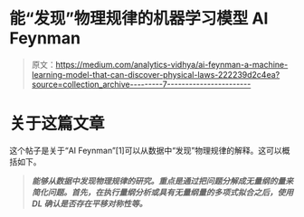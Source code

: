 # 能“发现”物理规律的机器学习模型 AI Feynman

> 原文：<https://medium.com/analytics-vidhya/ai-feynman-a-machine-learning-model-that-can-discover-physical-laws-222239d2c4ea?source=collection_archive---------7----------------------->

# 关于这篇文章

这个帖子是关于“AI Feynman”[1]可以从数据中“发现”物理规律的解释。这可以概括如下。

> ***能够从数据中发现物理规律的研究。重点是通过把问题分解成无量纲的量来简化问题。首先，在执行量纲分析或具有无量纲量的多项式拟合之后，使用 DL 确认是否存在平移对称性等。***